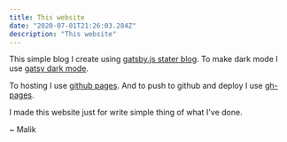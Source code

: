 ```yaml
---
title: This website
date: "2020-07-01T21:26:03.284Z"
description: "This website"
---
```

This simple blog I create using [gatsby.js stater blog](https://www.gatsbyjs.org/starters/gatsbyjs/gatsby-starter-blog/). To make dark mode I use [gatsy dark mode](https://www.gatsbyjs.org/packages/gatsby-plugin-dark-mode/).

To hosting I use [github pages](https://pages.github.com/). And to push to github and deploy I use [gh-pages](https://github.com/tschaub/gh-pages). 

I made this website just for write simple thing of what I've done.

~ Malik
